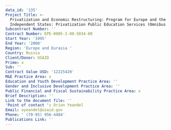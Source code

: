 ```yaml
---
data_id: '135'
Project Title: >-
  Privatization and Economic Restructuring: Program for Europe and the Newly
  Independent States: Privatization Public Education Services (Omnibus II IQC)
Subcontract Number: ''
Contract Number: EPE-0005-I-00-5034-00
Start Year: '1995'
End Year: '2000'
Region: 'Europe and Eurasia '
Country: Russia
Client/Donor: USAID
Prime: x
Sub: ''
Contract Value USD: '12225420'
M&E Practice Area: x
Education and Youth Development Practice Area: ''
Gender and Inclusive Development Practice Area: ''
Public Financial and Fiscal Sustainability Practice Area: x
Brief Description: ''
Link to the document file: ''
'Point of contact ': Orion Yeandel
Email: oyeandel@usaid.gov
Phone: ' (70-95) 956-4484'
Publications Link: ''
---
```

